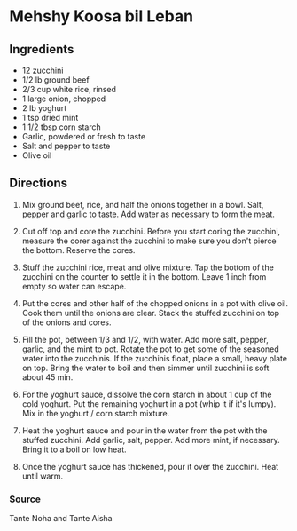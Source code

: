 # Mehshy Koosa bil Leban

## Ingredients

* 12 zucchini
* 1/2 lb ground beef
* 2/3 cup white rice, rinsed
* 1 large onion, chopped
* 2 lb yoghurt
* 1 tsp dried mint
* 1 1/2 tbsp corn starch
* Garlic, powdered or fresh to taste
* Salt and pepper to taste
* Olive oil

## Directions

1. Mix ground beef, rice, and half the onions together in a bowl. Salt, pepper
   and garlic to taste. Add water as necessary to form the meat.

1. Cut off top and core the zucchini. Before you start coring the zucchini,
   measure the corer against the zucchini to make sure you don't pierce the
   bottom. Reserve the cores.

1. Stuff the zucchini rice, meat and olive mixture. Tap the bottom of the
   zucchini on the counter to settle it in the bottom. Leave 1 inch from empty
   so water can escape.

1. Put the cores and other half of the chopped onions in a pot with olive oil.
   Cook them until the onions are clear. Stack the stuffed zucchini on top of
   the onions and cores.

1. Fill the pot, between 1/3 and 1/2, with water. Add more salt, pepper,
   garlic, and the mint to pot. Rotate the pot to get some of the seasoned
   water into the zucchinis. If the zucchinis float, place a small, heavy plate
   on top. Bring the water to boil and then simmer until zucchini is soft about
   45 min.

1. For the yoghurt sauce, dissolve the corn starch in about 1 cup of the cold
   yoghurt. Put the remaining yoghurt in a pot (whip it if it's lumpy). Mix in
   the yoghurt / corn starch mixture.

1. Heat the yoghurt sauce and pour in the water from the pot with the stuffed
   zucchini. Add garlic, salt, pepper. Add more mint, if necessary. Bring it to
   a boil on low heat.

1. Once the yoghurt sauce has thickened, pour it over the zucchini. Heat until
   warm.

### Source

Tante Noha and Tante Aisha
